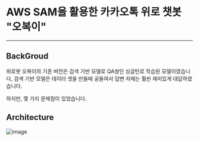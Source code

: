 # AWS SAM을 활용한 카카오톡 위로 챗봇 "오복이"

***

## BackGroud
위로봇 오복이의 기존 버전은 검색 기반 모델로 QA쌍인 싱글턴로 학습된 모델이였습니다,
검색 기반 모델은 데이터 셋을 만들때 공들여서 답변 자체는 훨씬 재미있게 대답하였습니다.

하지만, 몇 가지 문제점이 있었습니다.

## Architecture
![image](https://github.com/jongmin-oh/comfort-serverless-chatbot/assets/23625693/ca1c51e8-fc41-46de-81f8-051d26ae70e9)

